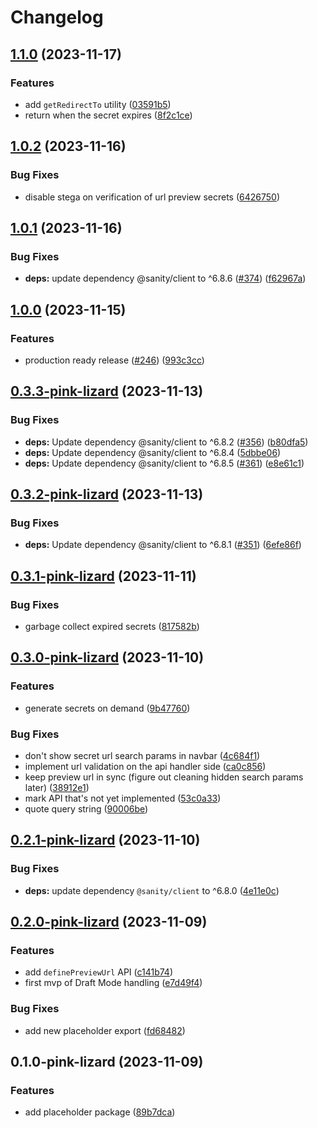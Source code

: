 # Changelog

## [1.1.0](https://github.com/sanity-io/visual-editing/compare/preview-url-secret-v1.0.2...preview-url-secret-v1.1.0) (2023-11-17)


### Features

* add `getRedirectTo` utility ([03591b5](https://github.com/sanity-io/visual-editing/commit/03591b50d60675d3d1a0eed1b66c7e528a63a1b7))
* return when the secret expires ([8f2c1ce](https://github.com/sanity-io/visual-editing/commit/8f2c1ceefcce73728488b2a3db73cbbee21cf34f))

## [1.0.2](https://github.com/sanity-io/visual-editing/compare/preview-url-secret-v1.0.1...preview-url-secret-v1.0.2) (2023-11-16)


### Bug Fixes

* disable stega on verification of url preview secrets ([6426750](https://github.com/sanity-io/visual-editing/commit/64267500b60fe4b0b6c58bcf5e5da9ac7b311f28))

## [1.0.1](https://github.com/sanity-io/visual-editing/compare/preview-url-secret-v1.0.0...preview-url-secret-v1.0.1) (2023-11-16)


### Bug Fixes

* **deps:** update dependency @sanity/client to ^6.8.6 ([#374](https://github.com/sanity-io/visual-editing/issues/374)) ([f62967a](https://github.com/sanity-io/visual-editing/commit/f62967a2068844b358357c7c2254cd1d9228ba6d))

## [1.0.0](https://github.com/sanity-io/visual-editing/compare/preview-url-secret-v0.3.3-pink-lizard...preview-url-secret-v1.0.0) (2023-11-15)


### Features

* production ready release ([#246](https://github.com/sanity-io/visual-editing/issues/246)) ([993c3cc](https://github.com/sanity-io/visual-editing/commit/993c3cc621921971087053950a1dc88fd9e34762))

## [0.3.3-pink-lizard](https://github.com/sanity-io/visual-editing/compare/preview-url-secret-v0.3.2-pink-lizard...preview-url-secret-v0.3.3-pink-lizard) (2023-11-13)


### Bug Fixes

* **deps:** Update dependency @sanity/client to ^6.8.2 ([#356](https://github.com/sanity-io/visual-editing/issues/356)) ([b80dfa5](https://github.com/sanity-io/visual-editing/commit/b80dfa519c9790efdfdc0590ad7eb3f56998ea01))
* **deps:** Update dependency @sanity/client to ^6.8.4 ([5dbbe06](https://github.com/sanity-io/visual-editing/commit/5dbbe062ac1dd71a251e70d15caa1c5d53a505f6))
* **deps:** Update dependency @sanity/client to ^6.8.5 ([#361](https://github.com/sanity-io/visual-editing/issues/361)) ([e8e61c1](https://github.com/sanity-io/visual-editing/commit/e8e61c1a377b2737db60a1c3e42160794b26ad9b))

## [0.3.2-pink-lizard](https://github.com/sanity-io/visual-editing/compare/preview-url-secret-v0.3.1-pink-lizard...preview-url-secret-v0.3.2-pink-lizard) (2023-11-13)


### Bug Fixes

* **deps:** Update dependency @sanity/client to ^6.8.1 ([#351](https://github.com/sanity-io/visual-editing/issues/351)) ([6efe86f](https://github.com/sanity-io/visual-editing/commit/6efe86f7589ae8e0b2e64e1c5b6c439b5ec5292d))

## [0.3.1-pink-lizard](https://github.com/sanity-io/visual-editing/compare/preview-url-secret-v0.3.0-pink-lizard...preview-url-secret-v0.3.1-pink-lizard) (2023-11-11)


### Bug Fixes

* garbage collect expired secrets ([817582b](https://github.com/sanity-io/visual-editing/commit/817582b509d7614162485f71ba38f84e98653157))

## [0.3.0-pink-lizard](https://github.com/sanity-io/visual-editing/compare/preview-url-secret-v0.2.1-pink-lizard...preview-url-secret-v0.3.0-pink-lizard) (2023-11-10)


### Features

* generate secrets on demand ([9b47760](https://github.com/sanity-io/visual-editing/commit/9b477607edc2f3b89e03e0c64c9f7a92687f7c25))


### Bug Fixes

* don't show secret url search params in navbar ([4c684f1](https://github.com/sanity-io/visual-editing/commit/4c684f11c981bd0788cc2a8b5f9fcc4c7e9e9693))
* implement url validation on the api handler side ([ca0c856](https://github.com/sanity-io/visual-editing/commit/ca0c856637e5c00200e02c708e02814319a9e55f))
* keep preview url in sync (figure out cleaning hidden search params later) ([38912e1](https://github.com/sanity-io/visual-editing/commit/38912e17a86f17e0886aac9ae43dc3aa3299a574))
* mark API that's not yet implemented ([53c0a33](https://github.com/sanity-io/visual-editing/commit/53c0a339b02ab6f5e7925740eb7ef888c227e2b6))
* quote query string ([90006be](https://github.com/sanity-io/visual-editing/commit/90006be863b388c688f659eb37dba8bb759a2ee2))

## [0.2.1-pink-lizard](https://github.com/sanity-io/visual-editing/compare/preview-url-secret-v0.2.0-pink-lizard...preview-url-secret-v0.2.1-pink-lizard) (2023-11-10)


### Bug Fixes

* **deps:** update dependency `@sanity/client` to ^6.8.0 ([4e11e0c](https://github.com/sanity-io/visual-editing/commit/4e11e0c1efd01e889c269d6a270b7c761b776fc0))

## [0.2.0-pink-lizard](https://github.com/sanity-io/visual-editing/compare/preview-url-secret-v0.1.0-pink-lizard...preview-url-secret-v0.2.0-pink-lizard) (2023-11-09)


### Features

* add `definePreviewUrl` API ([c141b74](https://github.com/sanity-io/visual-editing/commit/c141b74b61d93623682a679ecf2614f0886f3939))
* first mvp of Draft Mode handling ([e7d49f4](https://github.com/sanity-io/visual-editing/commit/e7d49f4a1f5069252a48d99de86bae5ea148881c))


### Bug Fixes

* add new placeholder export ([fd68482](https://github.com/sanity-io/visual-editing/commit/fd68482ab3cf0b748623566f32aab254f97bf4ca))

## 0.1.0-pink-lizard (2023-11-09)


### Features

* add placeholder package ([89b7dca](https://github.com/sanity-io/visual-editing/commit/89b7dca999671c543d24ade76bc28996c04475bb))
